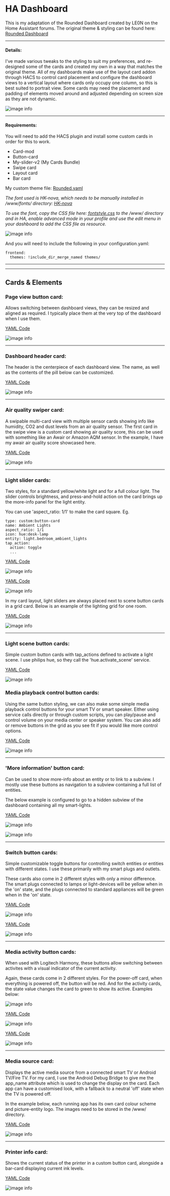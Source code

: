 # HA Dashboard
This is my adaptation of the Rounded Dashboard created by LE0N on the Home Assistant forums. The original theme & styling can be found here: [Rounded Dashboard](https://community.home-assistant.io/t/rounded-dashboard-guide/543043)

---

#### Details:

I've made various tweaks to the styling to suit my preferences, and re-designed some of the cards and created my own in a way that matches the original theme. All of my dashboards make use of the layout card addon through HACS to control card placement and configure the dashboard views to a vertical layout where cards only occupy one column, so this is best suited to portrait view. Some cards may need the placement and padding of elements moved around and adjusted depending on screen size as they are not dynamic.

![image info](images/dashboard-overview.gif)

---

#### Requirements:

You will need to add the HACS plugin and install some custom cards in order for this to work.

* Card-mod
* Button-card
* My-slider-v2 (My Cards Bundle)
* Swipe card
* Layout card
* Bar card

My custom theme file: [Rounded.yaml](/themes/Rounded.yaml)

*The font used is HK-nova, which needs to be manually installed in /www/fonts/ directory: [HK-nova](https://hanken.co/en-gb/products/hk-nova)*

*To use the font, copy the CSS file here: [fontstyle.css](/fontstyle.css) to the /www/ directory and in HA, enable advanced mode in your profile and use the edit menu in your dashboard to add the CSS file as resource.*

![image info](images/fontstyle.png)

And you will need to include the following in your configuration.yaml:
```
frontend:
  themes: !include_dir_merge_named themes/
```

---
---

## Cards & Elements

### Page view button card:
Allows switching between dashboard views, they can be resized and aligned as required. I typically place them at the very top of the dashboard when I use them.

[YAML Code](/cards/page-view-buttons.yaml)

![image info](images/page-view-buttons.png)

---

### Dashboard header card:
The header is the centerpiece of each dashboard view. The name, as well as the contents of the pill below can be customized.

[YAML Code](/cards/dashboard-header.yaml)

![image info](images/dashboard-header.png)

---

### Air quality swiper card:
A swipable multi-card view with multiple sensor cards showing info like humidity, CO2 and dust levels from an air quality sensor. The first card in the swipe view is a custom card showing air quality score, this can be used with something like an Awair or Amazon AQM sensor. In the example, I have my awair air quality score showcased here.

[YAML Code](/cards/air-quality-swiper.yaml)

![image info](images/air-quality-swiper.gif)

---

### Light slider cards:
Two styles, for a standard yellow/white light and for a full colour light. The slider controls brightness, and press-and-hold action on the card brings up the more-info panel for the light entity.

You can use 'aspect_ratio: 1/1' to make the card square. Eg.
```
type: custom:button-card
name: Ambient Lights
aspect_ratio: 1/1
icon: hue:desk-lamp
entity: light.bedroom_ambient_lights
tap_action:
  action: toggle
  ...
```

[YAML Code](/cards/light-card-normal.yaml)

![image info](images/light-card-normal.gif)


[YAML Code](/cards/light-card-colour.yaml)

![image info](images/light-card-colour.gif)

In my card layout, light sliders are always placed next to scene button cards in a grid card. Below is an example of the lighting grid for one room.

[YAML Code](/cards/full-light-grid-card.yaml)

![image info](images/full-light-grid-card.png)

---

### Light scene button cards:
Simple custom button cards with tap_actions defined to activate a light scene. I use philips hue, so they call the 'hue.activate_scene' service.

[YAML Code](/cards/lighting-scene-button.yaml)

![image info](images/lighting-scene-button.png)


### Media playback control button cards:
Using the same button styling, we can also make some simple media playback control buttons for your smart TV or smart speaker. Either using service calls directly or through custom scripts, you can play/pause and control volume on your media center or speaker system. You can also add or remove buttons in the grid as you see fit if you would like more control options.

[YAML Code](/cards/media-playback-control-button-card.yaml)

![image info](images/media-playback-control-button-card.png)

---

### 'More information' button card:
Can be used to show more-info about an entity or to link to a subview. I mostly use these buttons as navigation to a subview containing a full list of entities. 

The below example is configured to go to a hidden subview of the dashboard containing all my smart-lights.

[YAML Code](/cards/more-information-button.yaml)

![image info](images/more-information-button.png)

![image info](images/more-information-button-example.gif)

---

### Switch button cards:
Simple customizable toggle buttons for controlling switch entities or entities with different states. I use these primarily with my smart plugs and outlets. 

These cards also come in 2 different styles with only a minor difference. The smart plugs connected to lamps or light-devices will be yellow when in the 'on' state, and the plugs connected to standard appliances will be green when in the 'on' state.

[YAML Code](/cards/switch-button-light.yaml)

![image info](images/switch-button-light.gif)

[YAML Code](/cards/switch-button-device.yaml)

![image info](images/switch-button-device.gif)

---

### Media activity button cards:
When used with Logitech Harmony, these buttons allow switching between activites with a visual indicator of the current activity.

Again, these cards come in 2 different styles. For the power-off card, when everything is powered off, the button will be red. And for the activity cards, the state value changes the card to green to show its active. Examples below:

![image info](images/media-activity-button-grid.gif)

[YAML Code](/cards/media-activity-off-button.yaml)

![image info](images/media-activity-off-button.gif)

[YAML Code](/cards/media-activity-button.yaml)

![image info](images/media-activity-button.gif)

---

### Media source card:
Displays the active media source from a connected smart TV or Android TV/Fire TV. For my card, I use the Android Debug Bridge to give me the app_name attribute which is used to change the display on the card. Each app can have a customised look, with a fallback to a neutral 'off' state when the TV is powered off.

In the example below, each running app has its own card colour scheme and picture-entity logo. The images need to be stored in the /www/ directory.

[YAML Code](/cards/media-source-card.yaml)

![image info](images/media-source-card.gif)

---

### Printer info card:
Shows the current status of the printer in a custom button card, alongside a bar-card displaying current ink levels.

[YAML Code](/cards/printer-info-card.yaml)

![image info](images/printer-info-card.png)
